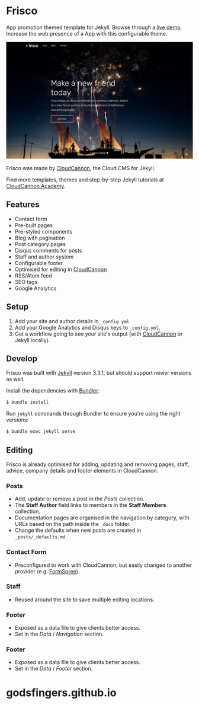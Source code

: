 # Frisco

App promotion themed template for Jekyll. Browse through a [live demo](https://brave-submarine.cloudvent.net/).
Increase the web presence of a App with this configurable theme.

![Frisco template screenshot](images/_screenshot.jpg)

Frisco was made by [CloudCannon](http://cloudcannon.com/), the Cloud CMS for Jekyll.

Find more templates, themes and step-by-step Jekyll tutorials at [CloudCannon Academy](https://learn.cloudcannon.com/).

## Features

* Contact form
* Pre-built pages
* Pre-styled components
* Blog with pagination
* Post category pages
* Disqus comments for posts
* Staff and author system
* Configurable footer
* Optimised for editing in [CloudCannon](http://cloudcannon.com/)
* RSS/Atom feed
* SEO tags
* Google Analytics

## Setup

1. Add your site and author details in `_config.yml`.
2. Add your Google Analytics and Disqus keys to `_config.yml`.
3. Get a workflow going to see your site's output (with [CloudCannon](https://app.cloudcannon.com/) or Jekyll locally).

## Develop

Frisco was built with [Jekyll](http://jekyllrb.com/) version 3.3.1, but should support newer versions as well.

Install the dependencies with [Bundler](http://bundler.io/):

~~~bash
$ bundle install
~~~

Run `jekyll` commands through Bundler to ensure you're using the right versions:

~~~bash
$ bundle exec jekyll serve
~~~

## Editing

Frisco is already optimised for adding, updating and removing pages, staff, advice, company details and footer elements in CloudCannon.

### Posts

* Add, update or remove a post in the *Posts* collection.
* The **Staff Author** field links to members in the **Staff Members** collection.
* Documentation pages are organised in the navigation by category, with URLs based on the path inside the `_docs` folder.
* Change the defaults when new posts are created in `_posts/_defaults.md`.

### Contact Form

* Preconfigured to work with CloudCannon, but easily changed to another provider (e.g. [FormSpree](https://formspree.io/)).

### Staff

* Reused around the site to save multiple editing locations.

### Footer

* Exposed as a data file to give clients better access.
* Set in the *Data* / *Navigation* section.

### Footer

* Exposed as a data file to give clients better access.
* Set in the *Data* / *Footer* section.
# godsfingers.github.io
